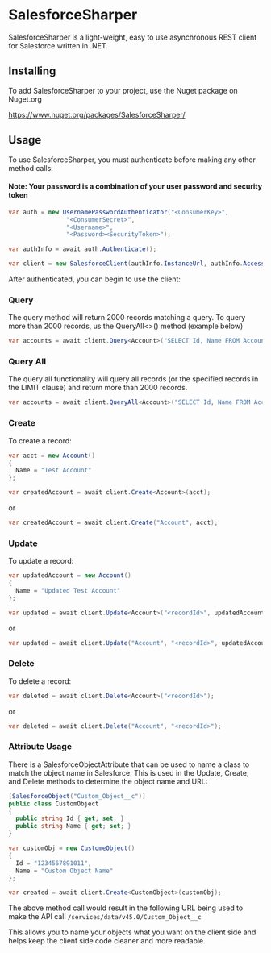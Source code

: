 # SalesforceSharper

SalesforceSharper is a light-weight, easy to use asynchronous REST client for Salesforce written in .NET.

## Installing

To add SalesforceSharper to your project, use the Nuget package on Nuget.org

https://www.nuget.org/packages/SalesforceSharper/

## Usage

To use SalesforceSharper, you must authenticate before making any other method calls:

#### Note: Your password is a combination of your user password and security token

```csharp
var auth = new UsernamePasswordAuthenticator("<ConsumerKey>",
                "<ConsumerSecret>",
                "<Username>",
                "<Password><SecurityToken>");

var authInfo = await auth.Authenticate();

var client = new SalesforceClient(authInfo.InstanceUrl, authInfo.AccessToken);
```

After authenticated, you can begin to use the client:

### Query

The query method will return 2000 records matching a query. To query more than 2000 records, us the QueryAll<>() method (example below)

```csharp
var accounts = await client.Query<Account>("SELECT Id, Name FROM Account");
```

### Query All

The query all functionality will query all records (or the specified records in the LIMIT clause) and return more than 2000 records.

```csharp
var accounts = await client.QueryAll<Account>("SELECT Id, Name FROM Account");
```

### Create

To create a record:

```csharp
var acct = new Account()
{
  Name = "Test Account"
};

var createdAccount = await client.Create<Account>(acct);
```
or
```csharp
var createdAccount = await client.Create("Account", acct);
```

### Update

To update a record:

```csharp
var updatedAccount = new Account()
{
  Name = "Updated Test Account"
};

var updated = await client.Update<Account>("<recordId>", updatedAccount);
```
or
```csharp
var updated = await client.Update("Account", "<recordId>", updatedAccount);
```

### Delete

To delete a record:

```csharp
var deleted = await client.Delete<Account>("<recordId>");
```
or
```csharp
var deleted = await client.Delete("Account", "<recordId>");
```

### Attribute Usage

There is a SalesforceObjectAttribute that can be used to name a class to match the object name in Salesforce. This is used in the Update, Create, and Delete methods to determine the object name and URL:

```csharp
[SalesforceObject("Custom_Object__c")]
public class CustomObject
{
  public string Id { get; set; }
  public string Name { get; set; }
}

var customObj = new CustomeObject()
{
  Id = "1234567891011",
  Name = "Custom Object Name"
};

var created = await client.Create<CustomObject>(customObj);
```

The above method call would result in the following URL being used to make the API call ```/services/data/v45.0/Custom_Object__c```

This allows you to name your objects what you want on the client side and helps keep the client side code cleaner and more readable.
